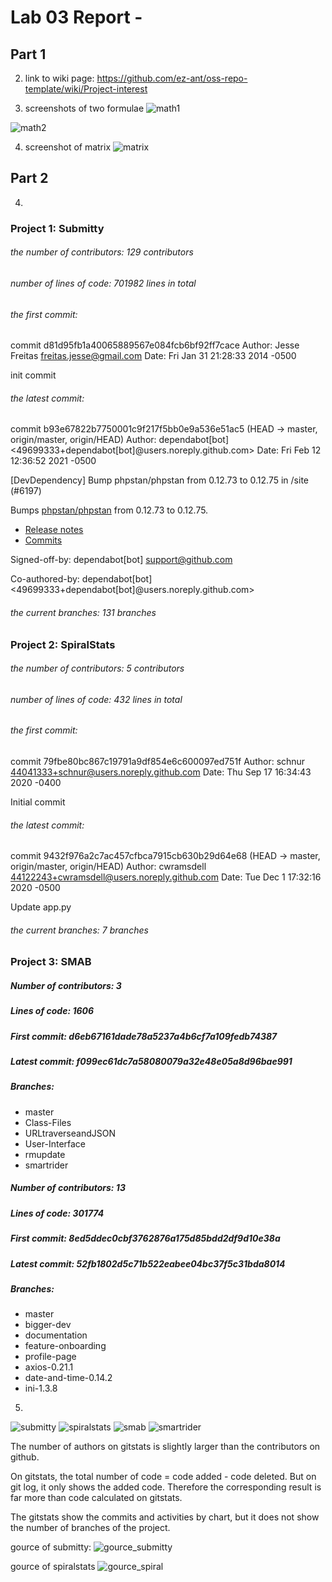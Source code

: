 # Lab 03 Report - 


## Part 1

2. link to wiki page: https://github.com/ez-ant/oss-repo-template/wiki/Project-interest

3. screenshots of two formulae
![math1](math1.jpg)  

![math2](math2.jpg)  

4. screenshot of matrix
![matrix](matrix.jpg)


## Part 2

4.
### Project 1: Submitty

###### the number of contributors: 129 contributors
###### number of lines of code: 701982 lines in total
###### the first commit:

commit d81d95fb1a40065889567e084fcb6bf92ff7cace
Author: Jesse Freitas <freitas.jesse@gmail.com>
Date:   Fri Jan 31 21:28:33 2014 -0500

init commit

###### the latest commit: 

commit b93e67822b7750001c9f217f5bb0e9a536e51ac5 (HEAD -> master, origin/master, origin/HEAD)
Author: dependabot[bot] <49699333+dependabot[bot]@users.noreply.github.com>
Date:   Fri Feb 12 12:36:52 2021 -0500

[DevDependency] Bump phpstan/phpstan from 0.12.73 to 0.12.75 in /site (#6197)

Bumps [phpstan/phpstan](https://github.com/phpstan/phpstan) from 0.12.73 to 0.12.75.
- [Release notes](https://github.com/phpstan/phpstan/releases)
- [Commits](https://github.com/phpstan/phpstan/compare/0.12.73...0.12.75)

Signed-off-by: dependabot[bot] <support@github.com>

Co-authored-by: dependabot[bot] <49699333+dependabot[bot]@users.noreply.github.com>

###### the current branches: 131 branches

### Project 2: SpiralStats

###### the number of contributors: 5 contributors
###### number of lines of code: 432 lines in total
###### the first commit:

commit 79fbe80bc867c19791a9df854e6c600097ed751f
Author: schnur <44041333+schnur@users.noreply.github.com>
Date:   Thu Sep 17 16:34:43 2020 -0400

Initial commit

###### the latest commit: 

commit 9432f976a2c7ac457cfbca7915cb630b29d64e68 (HEAD -> master, origin/master, origin/HEAD)
Author: cwramsdell <44122243+cwramsdell@users.noreply.github.com>
Date:   Tue Dec 1 17:32:16 2020 -0500

Update app.py

###### the current branches: 7 branches

### Project 3: SMAB

##### Number of contributors: 3
##### Lines of code: 1606
##### First commit: d6eb67161dade78a5237a4b6cf7a109fedb74387
##### Latest commit: f099ec61dc7a58080079a32e48e05a8d96bae991
##### Branches:
- master
- Class-Files
- URLtraverseandJSON
- User-Interface
- rmupdate
- smartrider

##### Number of contributors: 13
##### Lines of code: 301774
##### First commit: 8ed5ddec0cbf3762876a175d85bdd2df9d10e38a
##### Latest commit: 52fb1802d5c71b522eabee04bc37f5c31bda8014
##### Branches:
- master
- bigger-dev
- documentation
- feature-onboarding
- profile-page
- axios-0.21.1
- date-and-time-0.14.2
- ini-1.3.8


5. 
![submitty](submitty.jpg)
![spiralstats](spiralstats.jpg)
![smab](smab.jpg)
![smartrider](smartrider.jpg)

The number of authors on gitstats is slightly larger than the contributors on github. 

On gitstats, the total number of code = code added - code deleted. But on git log, it only shows the added code. Therefore the corresponding result is far more than code calculated on gitstats.

The gitstats show the commits and activities by chart, but it does not show the number of branches of the project.

gource of submitty:
![gource_submitty](gource_submitty.jpg)

gource of spiralstats
![gource_spiral](gource_spiral.jpg)
